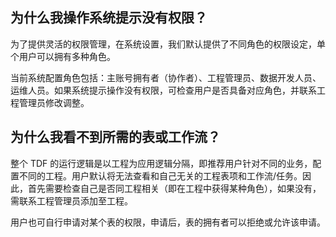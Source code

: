 ## 为什么我操作系统提示没有权限？

为了提供灵活的权限管理，在系统设置，我们默认提供了不同角色的权限设定，单个用户可以拥有多种角色。

当前系统配置角色包括：主账号拥有者（协作者）、工程管理员、数据开发人员、运维人员。如果系统提示操作没有权限，可检查用户是否具备对应角色，并联系工程管理员修改调整。

## 为什么我看不到所需的表或工作流？

整个 TDF 的运行逻辑是以工程为应用逻辑分隔，即推荐用户针对不同的业务，配置不同的工程。用户默认将无法查看和自己无关的工程表项和工作流/任务。因此，首先需要检查自己是否同工程相关（即在工程中获得某种角色），如果没有，需联系工程管理员添加至工程。

用户也可自行申请对某个表的权限，申请后，表的拥有者可以拒绝或允许该申请。

